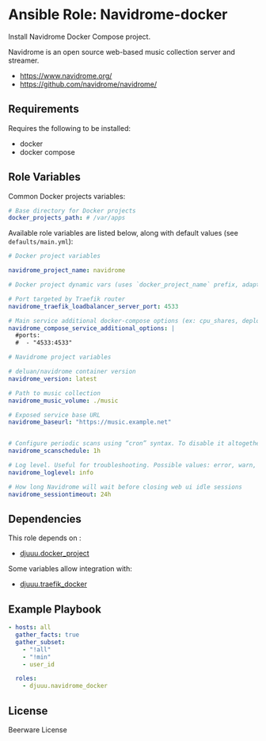 Ansible Role: Navidrome-docker
==============================

Install Navidrome Docker Compose project.

Navidrome is an open source web-based music collection server and streamer.

- https://www.navidrome.org/
- https://github.com/navidrome/navidrome/

Requirements
------------

Requires the following to be installed:
- docker
- docker compose

Role Variables
--------------

Common Docker projects variables:

```yaml
# Base directory for Docker projects
docker_projects_path: # /var/apps
```

Available role variables are listed below, along with default values (see `defaults/main.yml`):

```yaml
# Docker project variables

navidrome_project_name: navidrome

# Docker project dynamic vars (uses `docker_project_name` prefix, adapt if overriden)

# Port targeted by Traefik router
navidrome_traefik_loadbalancer_server_port: 4533

# Main service additional docker-compose options (ex: cpu_shares, deploy, ...)
navidrome_compose_service_additional_options: |
  #ports:
  #  - "4533:4533"
```

```yaml
# Navidrome project variables

# deluan/navidrome container version
navidrome_version: latest

# Path to music collection
navidrome_music_volume: ./music

# Exposed service base URL
navidrome_baseurl: "https://music.example.net"


# Configure periodic scans using “cron” syntax. To disable it altogether, set it to "0"
navidrome_scanschedule: 1h

# Log level. Useful for troubleshooting. Possible values: error, warn, info, debug, trace
navidrome_loglevel: info

# How long Navidrome will wait before closing web ui idle sessions
navidrome_sessiontimeout: 24h
```

Dependencies
------------

This role depends on :
- [djuuu.docker_project](https://github.com/Djuuu/ansible-role-docker-project)

Some variables allow integration with:
- [djuuu.traefik_docker](https://github.com/Djuuu/ansible-role-traefik-docker)

Example Playbook
----------------

```yaml
- hosts: all
  gather_facts: true
  gather_subset:
    - "!all"
    - "!min"
    - user_id

  roles:
    - djuuu.navidrome_docker
```

License
-------

Beerware License
